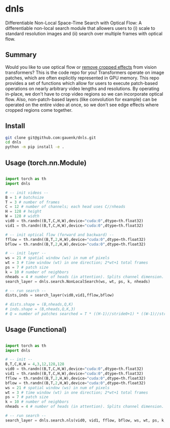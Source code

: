 # dnls

Differentiable Non-Local Space-Time Search with Optical Flow: A differentiable non-local search module that allowers users to (i) scale to standard resolution images and (ii) search over multiple frames with optical flow.

## Summary

Would you like to use optical flow or [remove cropped effects](https://github.com/ZhendongWang6/Uformer/issues/25) from vision transformers? This is the code repo for you! Transformers operate on image patches, which are often explicitly represented in GPU memory. This repo provides a set of functions which allow for users to execute patch-based operations on nearly arbitrary video lengths and resolutions. By operating in-place, we don't have to crop video regions so we can incorporate optical flow. Also, non-patch-based layers (like convolution for example) can be operated on the entire video at once, so we don't see edge effects where cropped regions come together.

## Install

```bash
git clone git@github.com:gauenk/dnls.git
cd dnls
python -m pip install -e .
```

## Usage (torch.nn.Module)


```python

import torch as th
import dnls

# -- init videos -- 
B = 1 # batchsize
T = 3 # number of frames
C = 12 # number of channels; each head uses C//nheads
H = 128 # height
W = 128 # width
vid0 = th.randn((B,T,C,H,W),device="cuda:0",dtype=th.float32)
vid1 = th.randn((B,T,C,H,W),device="cuda:0",dtype=th.float32)

# -- init optical flow (forward and backward) --
fflow = th.randn((B,T,2,H,W),device="cuda:0",dtype=th.float32)
bflow = th.randn((B,T,2,H,W),device="cuda:0",dtype=th.float32)

# -- init layer --
ws = 21 # spatial window (ws) in num of pixels
wt = 3 # time window (wt) in one direction; 2*wt+1 total frames
ps = 7 # patch size
k = 10 # number of neighbors
nheads = 4 # number of heads (in attention). Splits channel dimension.
search_layer = dnls.search.NonLocalSearch(ws, wt, ps, k, nheads)

# -- run search --
dists,inds = search_layer(vid0,vid1,fflow,bflow)

# dists.shape = (B,nheads,Q,K)
# inds.shape = (B,nheads,Q,K,3)
# Q = number of patches searched = T * ((H-1)//stride0+1) * ((W-1)//stride0+1)
```

## Usage (Functional)

```python

import torch as th
import dnls

# -- init --
B,T,C,H,W = 4,3,12,128,128
vid0 = th.randn((B,T,C,H,W),device="cuda:0",dtype=th.float32)
vid1 = th.randn((B,T,C,H,W),device="cuda:0",dtype=th.float32)
fflow = th.randn((B,T,2,H,W),device="cuda:0",dtype=th.float32)
bflow = th.randn((B,T,2,H,W),device="cuda:0",dtype=th.float32)
ws = 21 # spatial window (ws) in num of pixels
wt = 3 # time window (wt) in one direction; 2*wt+1 total frames
ps = 7 # patch size
k = 10 # number of neighbors
nheads = 4 # number of heads (in attention). Splits channel dimension.

# -- run search --
search_layer = dnls.search.nls(vid0, vid1, fflow, bflow, ws, wt, ps, k, nheads)

```

